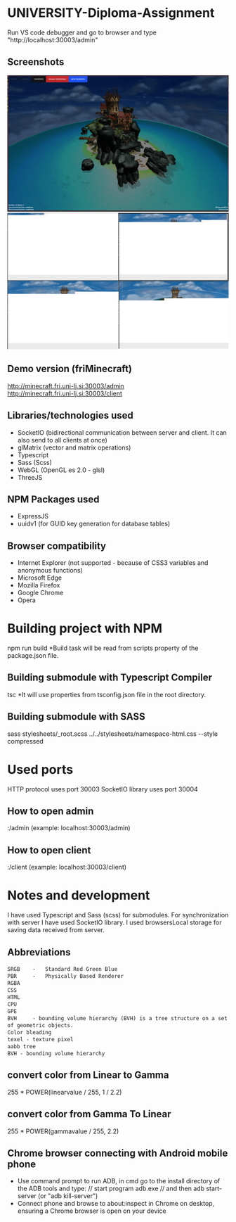 # UNIVERSITY-Diploma-Assignment
Run VS code debugger and go to browser and type "http://localhost:30003/admin"

## Screenshots
![alt tag](https://raw.githubusercontent.com/lukaprijatelj/UNIVERSITY-Diploma-Assignment/master/images/Screenshot_1.jpg)
![alt tag](https://raw.githubusercontent.com/lukaprijatelj/UNIVERSITY-Diploma-Assignment/master/images/All.jpg)

## Demo version (friMinecraft)
http://minecraft.fri.uni-lj.si:30003/admin  
http://minecraft.fri.uni-lj.si:30003/client  

## Libraries/technologies used
- SocketIO (bidirectional communication between server and client. It can also send to all clients at once)
- glMatrix (vector and matrix operations)
- Typescript
- Sass (Scss)
- WebGL (OpenGL es 2.0 - glsl)
- ThreeJS

## NPM Packages used
- ExpressJS
- uuidv1 (for GUID key generation for database tables)

## Browser compatibility
- Internet Explorer (not supported - because of CSS3 variables and anonymous functions)
- Microsoft Edge
- Mozilla Firefox
- Google Chrome
- Opera


# Building project with NPM
npm run build
*Build task will be read from scripts property of the package.json file.

## Building submodule with Typescript Compiler
tsc
*It will use properties from tsconfig.json file in the root directory.

## Building submodule with SASS
sass stylesheets/_root.scss ../../stylesheets/namespace-html.css --style compressed


# Used ports
HTTP protocol uses port 30003 
SocketIO library uses port 30004

## How to open admin
<base-url>:<http-port>/admin
(example: localhost:30003/admin)

## How to open client
<base-url>:<http-port>/client
(example: localhost:30003/client)


# Notes and development
I have used Typescript and Sass (scss) for submodules. For synchronization with server I have used SocketIO library.
I used browsersLocal storage for saving data received from server.

## Abbreviations
	SRGB	-	Standard Red Green Blue
	PBR		-	Physically Based Renderer
	RGBA
	CSS
	HTML
	CPU
	GPE
	BVH 	- bounding volume hierarchy (BVH) is a tree structure on a set of geometric objects.
	Color bleading
	texel - texture pixel
	aabb tree
	BVH - bounding volume hierarchy

## convert color from Linear to Gamma
255 * POWER(linearvalue / 255, 1 / 2.2)

## convert color from Gamma To Linear
255 * POWER(gammavalue / 255, 2.2)

## Chrome browser connecting with Android mobile phone
- Use command prompt to run ADB, in cmd go to the install directory of the ADB tools and type:
	// start program
	adb.exe
	// and then
 	adb start-server (or "adb kill-server")
- Connect phone and browse to about:inspect in Chrome on desktop, ensuring a Chrome browser is open on your device